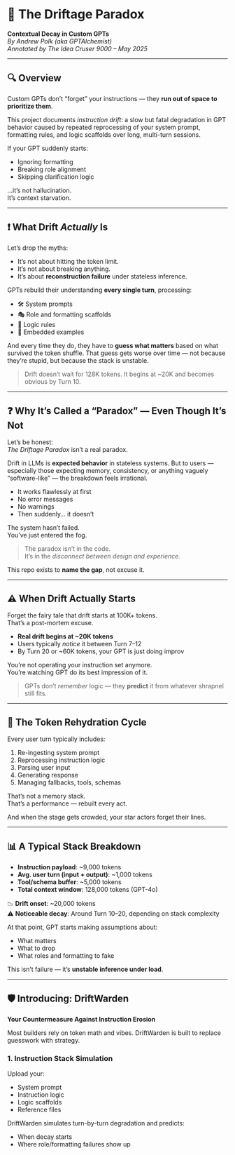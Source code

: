 # 🧠 The Driftage Paradox  
**Contextual Decay in Custom GPTs**  
*By Andrew Polk (aka GPTAlchemist)*  
*Annotated by The Idea Cruser 9000 – May 2025*

---

## 🔍 Overview

Custom GPTs don’t “forget” your instructions — they **run out of space to prioritize them**.

This project documents *instruction drift*: a slow but fatal degradation in GPT behavior caused by repeated reprocessing of your system prompt, formatting rules, and logic scaffolds over long, multi-turn sessions.

If your GPT suddenly starts:
- Ignoring formatting  
- Breaking role alignment  
- Skipping clarification logic  

…it’s not hallucination.  
It’s context starvation.

---

## ❗ What Drift *Actually* Is

Let’s drop the myths:

- It’s not about hitting the token limit.
- It’s not about breaking anything.
- It’s about **reconstruction failure** under stateless inference.

GPTs rebuild their understanding **every single turn**, processing:
- 🛠 System prompts  
- 🎭 Role and formatting scaffolds  
- 📜 Logic rules  
- 🧪 Embedded examples  

And every time they do, they have to **guess what matters** based on what survived the token shuffle. That guess gets worse over time — not because they’re stupid, but because the stack is unstable.

> Drift doesn’t wait for 128K tokens. It begins at ~20K and becomes obvious by Turn 10.

---

## ❓ Why It’s Called a “Paradox” — Even Though It’s Not

Let’s be honest:  
*The Driftage Paradox* isn’t a real paradox.

Drift in LLMs is **expected behavior** in stateless systems. But to users — especially those expecting memory, consistency, or anything vaguely “software-like” — the breakdown feels irrational.

- It works flawlessly at first  
- No error messages  
- No warnings  
- Then suddenly… it doesn’t

The system hasn’t failed.  
You’ve just entered the fog.

> The paradox isn’t in the code.  
> It’s in the *disconnect between design and experience.*

This repo exists to **name the gap**, not excuse it.

---

## ⚠️ When Drift Actually Starts

Forget the fairy tale that drift starts at 100K+ tokens.  
That’s a post-mortem excuse.

- **Real drift begins at ~20K tokens**
- Users typically *notice* it between Turn 7–12
- By Turn 20 or ~60K tokens, your GPT is just doing improv

You’re not operating your instruction set anymore.  
You’re watching GPT do its best impression of it.

> GPTs don’t *remember* logic — they **predict** it from whatever shrapnel still fits.

---

## 🔄 The Token Rehydration Cycle

Every user turn typically includes:

1. Re-ingesting system prompt  
2. Reprocessing instruction logic  
3. Parsing user input  
4. Generating response  
5. Managing fallbacks, tools, schemas  

That’s not a memory stack.  
That’s a performance — rebuilt every act.

And when the stage gets crowded, your star actors forget their lines.

---

## 📊 A Typical Stack Breakdown

- **Instruction payload**: ~9,000 tokens  
- **Avg. user turn (input + output)**: ~1,000 tokens  
- **Tool/schema buffer**: ~5,000 tokens  
- **Total context window**: 128,000 tokens (GPT-4o)

📉 **Drift onset**: ~20,000 tokens  
⚠️ **Noticeable decay**: Around Turn 10–20, depending on stack complexity

At that point, GPT starts making assumptions about:
- What matters  
- What to drop  
- What roles and formatting to fake  

This isn’t failure — it’s **unstable inference under load**.

---

## 🛡️ Introducing: DriftWarden  
**Your Countermeasure Against Instruction Erosion**

Most builders rely on token math and vibes. DriftWarden is built to replace guesswork with strategy.

### 1. Instruction Stack Simulation

Upload your:
- System prompt  
- Instruction logic  
- Logic scaffolds  
- Reference files  

DriftWarden simulates turn-by-turn degradation and predicts:
- When decay starts  
- Where role/formatting failures show up
